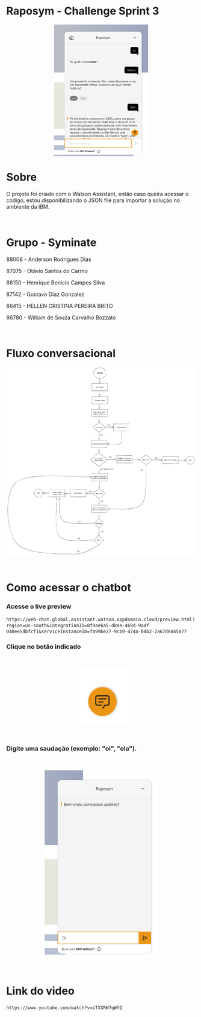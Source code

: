 # Raposym - Challenge Sprint 3 

<p align="center">
  <img align="center" width="250" height="350" src="./images/screen.png">
</p>

# Sobre
O projeto foi criado com o Watson Assistant, então caso queira acessar o código, estou disponibilizando o JSON file para importar a solução no ambiente da IBM.

<br>

# Grupo - Syminate

88008 - Anderson Rodrigues Dias

87075 - Otávio Santos do Carmo

88150 - Henrique Benicio Campos Silva

87142 - Gustavo Diaz Gonzalez

86415 - HELLEN CRISTINA PEREIRA BRITO

86780 - William de Souza Carvalho Bozzato

<br>

# Fluxo conversacional

<p align="center">
  <img align="center" width="500" height="500" src="./images/fluxo.png">
</p>

<br>

# Como acessar o chatbot

### Acesse o live preview

    https://web-chat.global.assistant.watson.appdomain.cloud/preview.html?region=us-south&integrationID=0f9ae6a5-d8ea-469d-9a4f-040ee5dbfcf1&serviceInstanceID=f499be27-9cb9-474a-b4b2-2a67d6045077

### Clique no botão indicado

<br>

<p align="center">
  <img align="center" width="150" height="150" src="./images/botao.png">
</p>

<br>

### Digite uma saudação (exemplo: "oi", "ola").

<br>

<p align="center">
  <img align="center" width="300" height="500" src="./images/saudacao.png">
</p>

<br>    

# Link do video

    https://www.youtube.com/watch?v=iTXXRW7qWfQ
